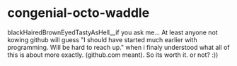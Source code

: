 # congenial-octo-waddle
blackHairedBrownEyedTastyAsHell__if you ask me...
At least anyone not kowing github will guess "I should have started much earlier with programming. Will  be hard to reach up." when i finaly understood what all of this is about more exactly. (github.com meant). So its worth it. or not? :))
